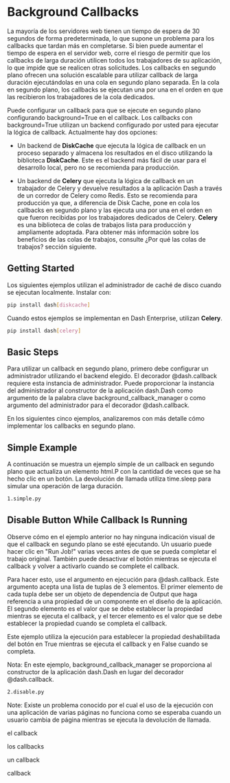 # Background Callbacks

La mayoría de los servidores web tienen un tiempo de espera de 30 segundos de forma predeterminada, lo que supone un problema para los callbacks que tardan más en completarse. Si bien puede aumentar el tiempo de espera en el servidor web, corre el riesgo de permitir que los callbacks de larga duración utilicen todos los trabajadores de su aplicación, lo que impide que se realicen otras solicitudes. Los callbacks en segundo plano ofrecen una solución escalable para utilizar callback de larga duración ejecutándolas en una cola en segundo plano separada. En la cola en segundo plano, los callbacks se ejecutan una por una en el orden en que las recibieron los trabajadores de la cola dedicados.

Puede configurar un callback para que se ejecute en segundo plano configurando background=True en el callback. Los callbacks con background=True utilizan un backend configurado por usted para ejecutar la lógica de callback. Actualmente hay dos opciones:

- Un backend de **DiskCache** que ejecuta la lógica de callback en un proceso separado y almacena los resultados en el disco utilizando la biblioteca **DiskCache**. Este es el backend más fácil de usar para el desarrollo local, pero no se recomienda para producción.

- Un backend de **Celery** que ejecuta la lógica de callback en un trabajador de Celery y devuelve resultados a la aplicación Dash a través de un corredor de Celery como Redis. Esto se recomienda para producción ya que, a diferencia de Disk Cache, pone en cola los callbacks en segundo plano y las ejecuta una por una en el orden en que fueron recibidas por los trabajadores dedicados de Celery. **Celery** es una biblioteca de colas de trabajos lista para producción y ampliamente adoptada. Para obtener más información sobre los beneficios de las colas de trabajos, consulte ¿Por qué las colas de trabajos? sección siguiente.

## Getting Started

Los siguientes ejemplos utilizan el administrador de caché de disco cuando se ejecutan localmente. Instalar con:

```bash
pip install dash[diskcache]
```

Cuando estos ejemplos se implementan en Dash Enterprise, utilizan **Celery**.

```bash
pip install dash[celery]
```

## Basic Steps

Para utilizar un callback en segundo plano, primero debe configurar un administrador utilizando el backend elegido. El decorador @dash.callback requiere esta instancia de administrador. Puede proporcionar la instancia del administrador al constructor de la aplicación dash.Dash como argumento de la palabra clave background_callback_manager o como argumento del administrador para el decorador @dash.callback.

En los siguientes cinco ejemplos, analizaremos con más detalle cómo implementar los callbacks en segundo plano.

## Simple Example

A continuación se muestra un ejemplo simple de un callback en segundo plano que actualiza un elemento html.P con la cantidad de veces que se ha hecho clic en un botón. La devolución de llamada utiliza time.sleep para simular una operación de larga duración.

```bash
1.simple.py
```

## Disable Button While Callback Is Running

Observe cómo en el ejemplo anterior no hay ninguna indicación visual de que el callback en segundo plano se esté ejecutando. Un usuario puede hacer clic en "Run Job!" varias veces antes de que se pueda completar el trabajo original. También puede desactivar el botón mientras se ejecuta el callback y volver a activarlo cuando se complete el callback.

Para hacer esto, use el argumento en ejecución para @dash.callback. Este argumento acepta una lista de tuplas de 3 elementos. El primer elemento de cada tupla debe ser un objeto de dependencia de Output que haga referencia a una propiedad de un componente en el diseño de la aplicación. El segundo elemento es el valor que se debe establecer la propiedad mientras se ejecuta el callback, y el tercer elemento es el valor que se debe establecer la propiedad cuando se completa el callback.

Este ejemplo utiliza la ejecución para establecer la propiedad deshabilitada del botón en True mientras se ejecuta el callback y en False cuando se completa.

Nota: En este ejemplo, background_callback_manager se proporciona al constructor de la aplicación dash.Dash en lugar del decorador @dash.callback.

```bash
2.disable.py
```

Note: Existe un problema conocido por el cual el uso de la ejecución con una aplicación de varias páginas no funciona como se esperaba cuando un usuario cambia de página mientras se ejecuta la devolución de llamada.








el callback

los callbacks

un callback

callback
